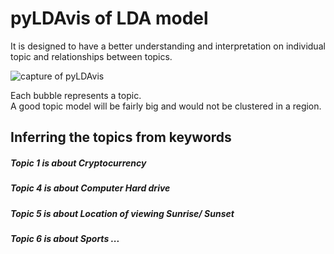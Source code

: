 # pyLDAvis of LDA model
It is designed to have a better understanding and interpretation on individual topic and relationships between topics.

![capture of pyLDAvis](https://user-images.githubusercontent.com/76991026/109341604-9afad980-78a5-11eb-9bcc-bd278c33cf4b.PNG)

Each bubble represents a topic. <br>
A good topic model will be fairly big and would not be clustered in a region.



## Inferring the topics from keywords
##### Topic 1 is about Cryptocurrency
##### Topic 4 is about Computer Hard drive
##### Topic 5 is about Location of viewing Sunrise/ Sunset
##### Topic 6 is about Sports ...
